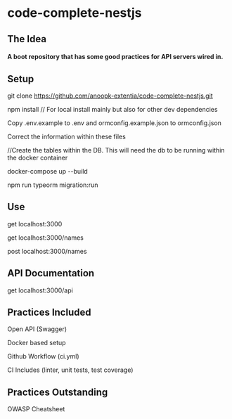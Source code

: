 # code-complete-nestjs

## The Idea
#### A boot repository that has some good practices for API servers wired in.  

## Setup

git clone https://github.com/anoopk-extentia/code-complete-nestjs.git

npm install // For local install mainly but also for other dev dependencies

Copy .env.example to .env and ormconfig.example.json to ormconfig.json

Correct the information within these files

//Create the tables within the DB. This will need the db to be running within the docker container 

docker-compose up --build

npm run typeorm migration:run

## Use

get localhost:3000

get localhost:3000/names

post localhost:3000/names

## API Documentation

get localhost:3000/api

## Practices Included

Open API (Swagger)

Docker based setup

Github Workflow (ci.yml)

CI Includes (linter, unit tests, test coverage)

## Practices Outstanding

OWASP Cheatsheet